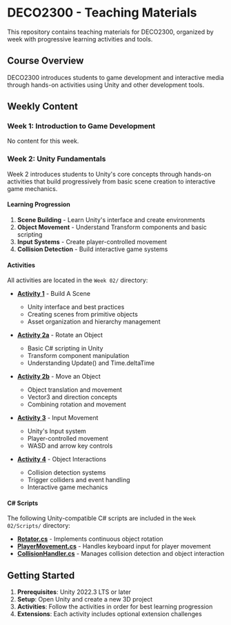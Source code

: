 # DECO2300 - Teaching Materials

This repository contains teaching materials for DECO2300, organized by week with progressive learning activities and tools.

## Course Overview

DECO2300 introduces students to game development and interactive media through hands-on activities using Unity and other development tools.

## Weekly Content

### Week 1: Introduction to Game Development

No content for this week.



### Week 2: Unity Fundamentals

Week 2 introduces students to Unity's core concepts through hands-on activities that build progressively from basic scene creation to interactive game mechanics.

#### Learning Progression

1. **Scene Building** - Learn Unity's interface and create environments
2. **Object Movement** - Understand Transform components and basic scripting
3. **Input Systems** - Create player-controlled movement
4. **Collision Detection** - Build interactive game systems

#### Activities

All activities are located in the `Week 02/` directory:

- **[Activity 1](Week%2002/Activity%201%20-%20Build%20A%20Scene.md)** - Build A Scene
  - Unity interface and best practices
  - Creating scenes from primitive objects
  - Asset organization and hierarchy management

- **[Activity 2a](Week%2002/Activity%202a%20-%20Rotate%20an%20Object.md)** - Rotate an Object
  - Basic C# scripting in Unity
  - Transform component manipulation
  - Understanding Update() and Time.deltaTime

- **[Activity 2b](Week%2002/Activity%202b%20-%20Move%20and%20Object.md)** - Move an Object
  - Object translation and movement
  - Vector3 and direction concepts
  - Combining rotation and movement

- **[Activity 3](Week%2002/Activity%203%20-%20Input%20Movement.md)** - Input Movement
  - Unity's Input system
  - Player-controlled movement
  - WASD and arrow key controls

- **[Activity 4](Week%2002/Activity%204%20-%20Object%20Interactions.md)** - Object Interactions
  - Collision detection systems
  - Trigger colliders and event handling
  - Interactive game mechanics

#### C# Scripts

The following Unity-compatible C# scripts are included in the `Week 02/Scripts/` directory:

- **[Rotator.cs](Week%2002/Scripts/Rotator.cs)** - Implements continuous object rotation
- **[PlayerMovement.cs](Week%2002/Scripts/PlayerMovement.cs)** - Handles keyboard input for player movement
- **[CollisionHandler.cs](Week%2002/Scripts/CollisionHandler.cs)** - Manages collision detection and object interaction



## Getting Started

1. **Prerequisites**: Unity 2022.3 LTS or later
2. **Setup**: Open Unity and create a new 3D project
3. **Activities**: Follow the activities in order for best learning progression
4. **Extensions**: Each activity includes optional extension challenges

